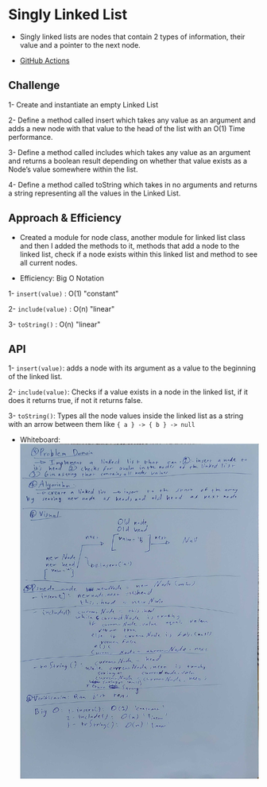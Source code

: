 # Singly Linked List

* Singly linked lists are nodes that contain 2 types of information, their value and a pointer to the next node.

* [GitHub Actions](https://github.com/ammarBadwan-401-advanced-javascript/data-structures-and-algorithms/actions)

## Challenge
1- Create and instantiate an empty Linked List

2- Define a method called insert which takes any value as an argument and adds a new node with that value to the head of the list with an O(1) Time performance.

3- Define a method called includes which takes any value as an argument and returns a boolean result depending on whether that value exists as a Node’s value somewhere within the list.

4- Define a method called toString which takes in no arguments and returns a string representing all the values in the Linked List.

## Approach & Efficiency

* Created a module for node class, another module for linked list class and then I added the methods to it, methods that add a node to the linked list, check if a node exists within this linked list and method to see all current nodes.

* Efficiency: Big O Notation

1- `insert(value)` : O(1) "constant"

2- `include(value)` : O(n) "linear"

3- `toString()` : O(n) "linear"

## API

1- `insert(value)`: adds a node with its argument as a value to the beginning of the linked list.

2- `include(value)`: Checks if a value exists in a node in the linked list, if it does it returns true, if not it returns false.

3- `toString()`: Types all the node values inside the linked list as a string with an arrow between them like `{ a } -> { b } -> null`

* Whiteboard: 
![Singly linked list](../../assets/singlyLinkedList.jpg)